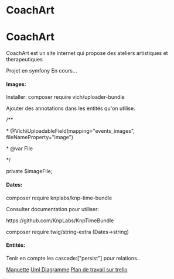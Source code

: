 # CoachArt

# CoachArt

CoachArt est un site internet qui propose des ateliers artistiques et therapeutiques

Projet en symfony
En cours...


<h4>Images:</h4> 
<p>Installer: composer require vich/uploader-bundle</p>
<p>Ajouter des annotations dans les entités qu'on utilise.</p>
    <p>/**</p>
     <p>* @Vich\UploadableField(mapping="events_images", fileNameProperty="image")</p>
     <p>* @var File</p>
     <p>*/</p>
    <p>private $imageFile;</p>


<h4>Dates: </h4>
<p>composer require knplabs/knp-time-bundle</p>
<p>Consulter documentation pour utiliser:</p>
<p>https://github.com/KnpLabs/KnpTimeBundle</p>
<p>composer require twig/string-extra (Dates->string)</p>

<h4>Entités:</h4> 
<p>Tenir en compte les cascade:["persist"] pour relations..</p>

<a href="https://www.figma.com/file/wLKninePpzJFivIM4A6ICh/Coach-art?node-id=0%3A1">Maquette</a>
<a href="https://lucid.app/lucidchart/25662ae1-33ba-46b4-961b-5e696d1a5737/edit?beaconFlowId=43E5F121AFD6FCA6&invitationId=inv_97166fef-7f61-4e52-b532-85e5bf37403a&page=HWEp-vi-RSFO#">Uml Diagramme</a>
<a href="https://trello.com/b/1sY3VekL/coachart">Plan de travail sur trello</a>
